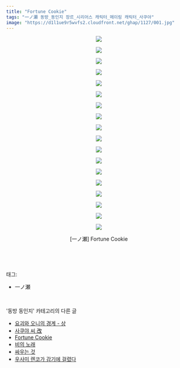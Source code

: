 ```yaml
---
title: "Fortune Cookie"
tags: "一ノ瀬 동방_동인지 장르_시리어스 캐릭터_메이링 캐릭터_사쿠야"
image: "https://d1l1ue9r5wvfs2.cloudfront.net/ghap/1127/001.jpg"
---
```

<div class="article">
<p style="text-align: center; clear: none; float: none;"><img src="{{ site.imgserver9 }}/ghap/1127/001.jpg"/></p>
<p style="text-align: center; clear: none; float: none;"><img src="{{ site.imgserver9 }}/ghap/1127/002.jpg"/></p>
<p style="text-align: center; clear: none; float: none;"><img src="{{ site.imgserver9 }}/ghap/1127/003.jpg"/></p>
<p style="text-align: center; clear: none; float: none;"><img src="{{ site.imgserver9 }}/ghap/1127/004.jpg"/></p>
<p style="text-align: center; clear: none; float: none;"><img src="{{ site.imgserver9 }}/ghap/1127/005.jpg"/></p>
<p style="text-align: center; clear: none; float: none;"><img src="{{ site.imgserver9 }}/ghap/1127/006.jpg"/></p>
<p style="text-align: center; clear: none; float: none;"><img src="{{ site.imgserver9 }}/ghap/1127/007.jpg"/></p>
<p style="text-align: center; clear: none; float: none;"><img src="{{ site.imgserver9 }}/ghap/1127/008.jpg"/></p>
<p style="text-align: center; clear: none; float: none;"><img src="{{ site.imgserver9 }}/ghap/1127/009.jpg"/></p>
<p style="text-align: center; clear: none; float: none;"><img src="{{ site.imgserver9 }}/ghap/1127/010.jpg"/></p>
<p style="text-align: center; clear: none; float: none;"><img src="{{ site.imgserver9 }}/ghap/1127/011.jpg"/></p>
<p style="text-align: center; clear: none; float: none;"><img src="{{ site.imgserver9 }}/ghap/1127/012.jpg"/></p>
<p style="text-align: center; clear: none; float: none;"><img src="{{ site.imgserver9 }}/ghap/1127/013.jpg"/></p>
<p style="text-align: center; clear: none; float: none;"><img src="{{ site.imgserver9 }}/ghap/1127/014.jpg"/></p>
<p style="text-align: center; clear: none; float: none;"><img src="{{ site.imgserver9 }}/ghap/1127/015.jpg"/></p>
<p style="text-align: center; clear: none; float: none;"><img src="{{ site.imgserver9 }}/ghap/1127/016.jpg"/></p>
<p style="text-align: center; clear: none; float: none;"><img src="{{ site.imgserver9 }}/ghap/1127/017.jpg"/></p>
<p style="text-align: center; clear: none; float: none;"><img src="{{ site.imgserver9 }}/ghap/1127/018.jpg"/></p>
<p style="text-align: center; clear: none; float: none;">[一ノ瀬] Fortune Cookie</p>
<p><br/></p>
</div><br/>
<div class="tagTrail">
<p>태그: </p>
<ul>
<li>一ノ瀬</li>
</ul>
</div><br/>
<div class="another">
<p>'동방 동인지' 카테고리의 다른 글</p>
<ul>
<li><a href="/ghap_1129">요괴와 오니의 경계 - 상</a></li>
<li><a href="/ghap_1128">사쿠야 씨 改</a></li>
<li><a href="/ghap_1127">Fortune Cookie</a></li>
<li><a href="/ghap_1126">비의 노래</a></li>
<li><a href="/ghap_1125">싸우는 것</a></li>
<li><a href="/ghap_1123">우사미 렌코가 감기에 걸렸다</a></li>
</ul>
</div><br/>
<div class="cb_module cb_fluid">
<div class="cb_wrt cb_profile">
</div><!-- commentList close -->
</div><br/>
